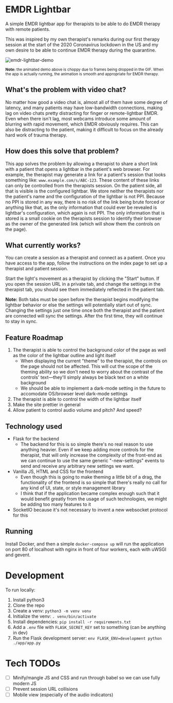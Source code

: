 # EMDR Lightbar

A simple EMDR lightbar app for therapists to be able to do EMDR therapy with remote patients.

This was inspired by my own therapist's remarks during our first therapy session at the start of the 2020 Coronavirus lockdown in the US and my own desire to be able to continue EMDR therapy during the quarantine.

![emdr-lightbar-demo](https://user-images.githubusercontent.com/24264157/76837761-54c17d00-67f0-11ea-80a4-0e1de85b4dcf.gif)

<small><strong>Note:</strong> the animated demo above is choppy due to frames being dropped in the GIF. When the app is actually running, the animation is smooth and appropriate for EMDR therapy.</small>

## What's the problem with video chat?

No matter how good a video chat is, almost all of them have some degree of latency, and many patients may have low-bandwidth connections, making lag on video chats pretty distracting for finger or remote-lightbar EMDR. Even when there isn't lag, most webcams introduce some amount of blurring with rapid movement, which EMDR obviously requires. This can also be distracting to the patient, making it difficult to focus on the already hard work of trauma therapy.

## How does this solve that problem?

This app solves the problem by allowing a therapist to share a short link with a patient that opens a lightbar in the patient's web browser. For example, the therapist may generate a link for a patient's session that looks something like: `www.example.com/s/ABC-123`. These content of these links can only be controlled from the therapists session. On the patient side, all that is visible is the configured lightbar. We store neither the therapists nor the patient's name and the configuration of the lightbar is not PPI. Because no PPI is stored in any way, there is no risk of the link being brute forced or anything like that, as the only information that could ever be revealed is lightbar's configuration, which again is not PPI. The only information that is stored is a small cookie on the therapists session to identify their browser as the owner of the generated link (which will show them the controls on the page).

## What currently works?

You can create a session as a therapist and connect as a patient. Once you have access to the app, follow the instructions on the index page to set up a therapist and patient session.

Start the light's movement as a therapist by clicking the "Start" button. If you open the session URL in a private tab, and change the settings in the therapist tab, you should see them immediately reflected in the patient tab.

**Note:** Both tabs must be open before the therapist begins modifying the lightbar behavior or else the settings will potentially start out of sync. Changing the settings just one time once both the therapist and the patient are connected will sync the settings. After the first time, they will continue to stay in sync.

## Feature Roadmap

1.  The therapist is able to control the background color of the page as well as the color of the lightbar outline and light itself
    *   When displaying the current "theme" to the therapist, the controls on the page should not be affected. This will cut the scope of the theming ability so we don't need to worry about the contrast of the controls' text—they'll simply always be black text on a white background
    *   We should be able to implement a dark-mode setting in the future to accomodate OS/browser level dark-mode settings
2.  The therapist is able to control the width of the lightbar itself
3.  Make the site prettier in general
4.  Allow patient to control audio volume and pitch? And speed?

## Technology used

*   Flask for the backend
    *   The backend for this is so simple there's no real reason to use anything heavier. Even if we keep adding more controls for the therapist, that will only increase the complexity of the front-end as we can continue to use the same generic "<actor>-new-settings" events to send and receive any arbitrary new settings we want.
*   Vanilla JS, HTML and CSS for the frontend
    *   Even though this is going to make theming a little bit of a drag, the functionality of the frontend is so simple that there's really no call for any kind of UI, state, or style management library
    *   I think that if the application became complex enough such that it would benefit greatly from the usage of such technologies, we might be adding too many features to it
*   SocketIO because it's not necessary to invent a new websocket protocol for this

## Running

Install Docker, and then a simple `docker-compose up` will run the application on port 80 of localhost with nginx in front of four workers, each with uWSGI and gevent.

# Development

To run locally:

1.  Install python3
2.  Clone the repo
3.  Create a venv: `python3 -m venv venv`
4.  Initialize the venv: `. venv/bin/activate`
5.  Install dependencies: `pip install -r requirements.txt`
6.  Add a `.env` file with `FLASK_SECRET_KEY` set to something (can be anything in dev)
7.  Run the Flask development server: `env FLASK_ENV=development python ./app/app.py`

# Tech TODOs

*   [ ] Minify/mangle JS and CSS and run through babel so we can use fully modern JS
*   [ ] Prevent session URL collisions
*   [ ] Mobile view (especially of the audio indicators)
